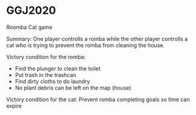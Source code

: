 # GGJ2020

Roomba Cat game

Summary:
One player controlls a romba while the other player controlls a cat who is trying to prevent the romba from cleaning the house. 

Victory condition for the romba:
- Find the plunger to clean the toilet 
- Put trash in the trashcan
- Find dirty cloths to do laundry 
- No plant debris can be left on the map (house)

Victory condition for the cat:
Prevent romba completing goals so time can expire 
